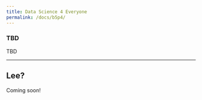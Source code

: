 ```yaml
---
title: Data Science 4 Everyone
permalink: /docs/b5p4/
---
```


### TBD
TBD

***

## Lee?

Coming soon!